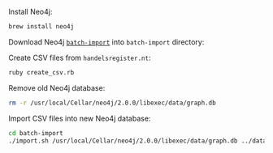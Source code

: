 Install Neo4j:

```sh
brew install neo4j
```

Download Neo4j [`batch-import`](https://github.com/jexp/batch-import/tree/20) into `batch-import` directory:

Create CSV files from `handelsregister.nt`:

```sh
ruby create_csv.rb
```

Remove old Neo4j database:

```sh
rm -r /usr/local/Cellar/neo4j/2.0.0/libexec/data/graph.db
```

Import CSV files into new Neo4j database:

```sh
cd batch-import
./import.sh /usr/local/Cellar/neo4j/2.0.0/libexec/data/graph.db ../data/nodes.csv ../data/rels.csv
```
